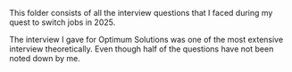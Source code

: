 This folder consists of all the interview questions that I faced during my quest to switch jobs in 2025.

The interview I gave for Optimum Solutions was one of the most extensive interview theoretically. Even though half of the questions have not been noted down by me. 